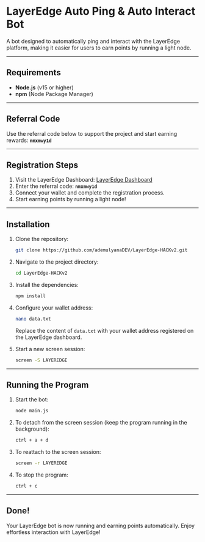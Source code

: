 # LayerEdge Auto Ping & Auto Interact Bot

A bot designed to automatically ping and interact with the LayerEdge platform, making it easier for users to earn points by running a light node.

---

## Requirements
- **Node.js** (v15 or higher)
- **npm** (Node Package Manager)

---

## Referral Code
Use the referral code below to support the project and start earning rewards:
**`nmxmwy1d`**

---

## Registration Steps
1. Visit the LayerEdge Dashboard: [LayerEdge Dashboard](https://dashboard.layeredge.io/)
2. Enter the referral code: **`nmxmwy1d`**
3. Connect your wallet and complete the registration process.
4. Start earning points by running a light node!

---

## Installation

1. Clone the repository:
   ```bash
   git clone https://github.com/ademulyanaDEV/LayerEdge-HACKv2.git
   ```

2. Navigate to the project directory:
   ```bash
   cd LayerEdge-HACKv2
   ```

3. Install the dependencies:
   ```bash
   npm install
   ```

4. Configure your wallet address:
   ```bash
   nano data.txt
   ```
   Replace the content of `data.txt` with your wallet address registered on the LayerEdge dashboard.

5. Start a new screen session:
   ```bash
   screen -S LAYEREDGE
   ```

---

## Running the Program

1. Start the bot:
   ```bash
   node main.js
   ```

2. To detach from the screen session (keep the program running in the background):
   ```bash
   ctrl + a + d
   ```

3. To reattach to the screen session:
   ```bash
   screen -r LAYEREDGE
   ```

4. To stop the program:
   ```bash
   ctrl + c
   ```

---

## Done!
Your LayerEdge bot is now running and earning points automatically. Enjoy effortless interaction with LayerEdge!

